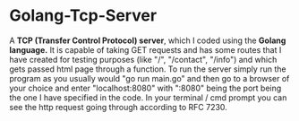 # Golang-Tcp-Server
A **TCP (Transfer Control Protocol) server**, which I coded using the **Golang language.** It is capable of taking GET requests and has some routes that I have created for testing purposes (like "/", "/contact", "/info") and which gets passed html page through a function. To run the server simply run the program as you usually would "go run main.go" and then go to a browser of your choice and enter "localhost:8080" with ":8080" being the port being the one I have specified in the code. In your terminal / cmd prompt you can see the http request going through according to RFC 7230.
